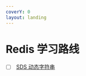 ```yaml
---
coverY: 0
layout: landing
---
```


# Redis 学习路线

* [ ] &#x20;[SDS 动态字符串](jian-dan-dong-tai-zi-fu-chuan-simple-dynamic-string.md)
